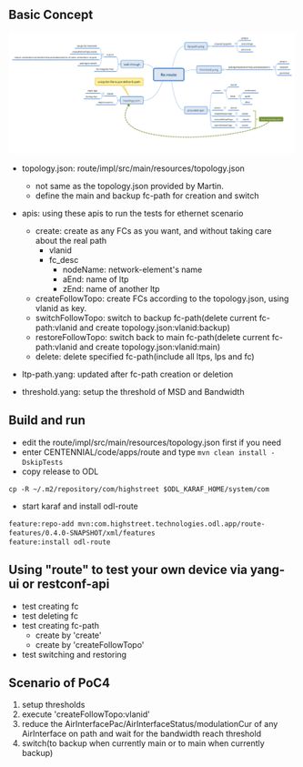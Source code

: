 ## Basic Concept
![Basic Concept](resources_readme/Re-route.png?raw=true "Basic Concept")

- topology.json: route/impl/src/main/resources/topology.json
    - not same as the topology.json provided by Martin.
    - define the main and backup fc-path for creation and switch

- apis: using these apis to run the tests for ethernet scenario
    - create: create as any FCs as you want, and without taking care about the real path
        - vlanid
        - fc_desc
            - nodeName: network-element's name
            - aEnd: name of ltp
            - zEnd: name of another ltp
    - createFollowTopo: create FCs according to the topology.json, using vlanid as key.
    - switchFollowTopo: switch to backup fc-path(delete current fc-path:vlanid and create topology.json:vlanid:backup)
    - restoreFollowTopo: switch back to main fc-path(delete current fc-path:vlanid and create topology.json:vlanid:main)
    - delete: delete specified fc-path(include all ltps, lps and fc)

- ltp-path.yang: updated after fc-path creation or deletion

- threshold.yang: setup the threshold of MSD and Bandwidth

## Build and run
- edit the route/impl/src/main/resources/topology.json first if you need
- enter CENTENNIAL/code/apps/route and type
`mvn clean install -DskipTests`
- copy release to ODL
```
cp -R ~/.m2/repository/com/highstreet $ODL_KARAF_HOME/system/com
```
- start karaf and install odl-route
```
feature:repo-add mvn:com.highstreet.technologies.odl.app/route-features/0.4.0-SNAPSHOT/xml/features
feature:install odl-route
```

## Using "route" to test your own device via yang-ui or restconf-api

  - test creating fc
  - test deleting fc
  - test creating fc-path
    - create by 'create'
    - create by 'createFollowTopo'
  - test switching and restoring

## Scenario of PoC4

1. setup thresholds
2. execute 'createFollowTopo:vlanid'
3. reduce the AirInterfacePac/AirInterfaceStatus/modulationCur of any AirInterface on path and wait for the bandwidth reach threshold
4. switch(to backup when currently main or to main when currently backup)
